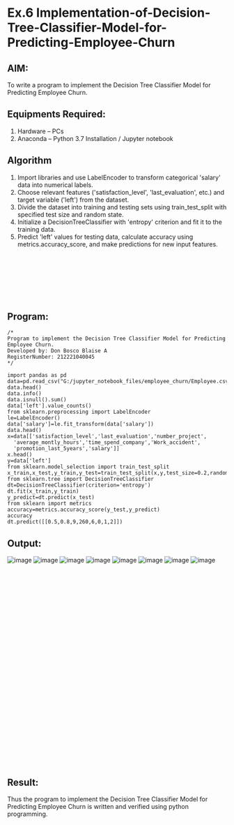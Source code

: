 # Ex.6 Implementation-of-Decision-Tree-Classifier-Model-for-Predicting-Employee-Churn

## AIM:
To write a program to implement the Decision Tree Classifier Model for Predicting Employee Churn.

## Equipments Required:
1. Hardware – PCs
2. Anaconda – Python 3.7 Installation / Jupyter notebook

## Algorithm
1.  Import libraries and use LabelEncoder to transform categorical 'salary' data into numerical labels.
2.  Choose relevant features ('satisfaction_level', 'last_evaluation', etc.) and target variable ('left') from the dataset.
3. Divide the dataset into training and testing sets using train_test_split with specified test size and random state.
4. Initialize a DecisionTreeClassifier with 'entropy' criterion and fit it to the training data.
5. Predict 'left' values for testing data, calculate accuracy using metrics.accuracy_score, and make predictions for new input features.
<br>
<br>
<br>
<br>
<br>
<br>

## Program:
```
/*
Program to implement the Decision Tree Classifier Model for Predicting Employee Churn.
Developed by: Don Bosco Blaise A
RegisterNumber: 212221040045
*/

import pandas as pd
data=pd.read_csv("G:/jupyter_notebook_files/employee_churn/Employee.csv")
data.head()
data.info()
data.isnull().sum()
data['left'].value_counts()
from sklearn.preprocessing import LabelEncoder
le=LabelEncoder()
data['salary']=le.fit_transform(data['salary'])
data.head()
x=data[['satisfaction_level','last_evaluation','number_project',
  'average_montly_hours','time_spend_company','Work_accident',
  'promotion_last_5years','salary']]
x.head()
y=data['left']
from sklearn.model_selection import train_test_split
x_train,x_test,y_train,y_test=train_test_split(x,y,test_size=0.2,random_state=100)
from sklearn.tree import DecisionTreeClassifier
dt=DecisionTreeClassifier(criterion='entropy')
dt.fit(x_train,y_train)
y_predict=dt.predict(x_test)
from sklearn import metrics
accuracy=metrics.accuracy_score(y_test,y_predict)
accuracy
dt.predict([[0.5,0.8,9,260,6,0,1,2]])
```

## Output:
![image](https://github.com/DonBoscoBlaiseA/Implementation-of-Decision-Tree-Classifier-Model-for-Predicting-Employee-Churn/assets/140850829/b3237a3a-f019-4bcc-a56c-295183255220)
![image](https://github.com/DonBoscoBlaiseA/Implementation-of-Decision-Tree-Classifier-Model-for-Predicting-Employee-Churn/assets/140850829/a04454b8-ae4f-47f4-9c3b-917668497a73)
![image](https://github.com/DonBoscoBlaiseA/Implementation-of-Decision-Tree-Classifier-Model-for-Predicting-Employee-Churn/assets/140850829/97d75d8a-7567-4990-b23c-887ff55bb3c6)
![image](https://github.com/DonBoscoBlaiseA/Implementation-of-Decision-Tree-Classifier-Model-for-Predicting-Employee-Churn/assets/140850829/dd948df7-f7c1-4489-bd18-cab8e3e86bb3)
![image](https://github.com/DonBoscoBlaiseA/Implementation-of-Decision-Tree-Classifier-Model-for-Predicting-Employee-Churn/assets/140850829/5b7859b4-5a15-4266-8eac-d82c56b3aa14)
![image](https://github.com/DonBoscoBlaiseA/Implementation-of-Decision-Tree-Classifier-Model-for-Predicting-Employee-Churn/assets/140850829/408f3335-ea16-437c-a78c-6d508ccdcfa5)
![image](https://github.com/DonBoscoBlaiseA/Implementation-of-Decision-Tree-Classifier-Model-for-Predicting-Employee-Churn/assets/140850829/f0d0c76b-0f7e-4577-a794-6184f599dfdb)
![image](https://github.com/DonBoscoBlaiseA/Implementation-of-Decision-Tree-Classifier-Model-for-Predicting-Employee-Churn/assets/140850829/9f7b4f63-b390-4080-8f52-6e44de29ed38)
<br>
<br>
<br>
<br>
<br>
<br>
<br>
<br>
<br>
<br>
<br>
<br>
<br>
<br>
<br>
<br>
<br>
<br>
<br>
<br>
<br>
<br>
<br>
<br>
<br>
<br>
<br>
<br>  

## Result:
Thus the program to implement the  Decision Tree Classifier Model for Predicting Employee Churn is written and verified using python programming.
